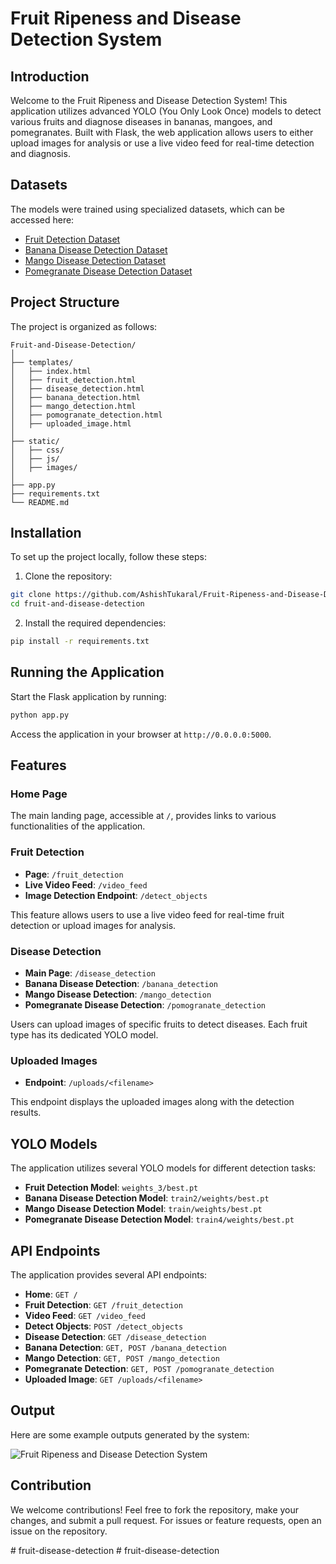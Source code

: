 # Fruit Ripeness and Disease Detection System

## Introduction

Welcome to the Fruit Ripeness and Disease Detection System! This application utilizes advanced YOLO (You Only Look Once) models to detect various fruits and diagnose diseases in bananas, mangoes, and pomegranates. Built with Flask, the web application allows users to either upload images for analysis or use a live video feed for real-time detection and diagnosis.

## Datasets

The models were trained using specialized datasets, which can be accessed here:
- [Fruit Detection Dataset](#)
- [Banana Disease Detection Dataset](#)
- [Mango Disease Detection Dataset](#)
- [Pomegranate Disease Detection Dataset](#)

## Project Structure

The project is organized as follows:

```
Fruit-and-Disease-Detection/
│
├── templates/
│   ├── index.html
│   ├── fruit_detection.html
│   ├── disease_detection.html
│   ├── banana_detection.html
│   ├── mango_detection.html
│   ├── pomogranate_detection.html
│   ├── uploaded_image.html
│
├── static/
│   ├── css/
│   ├── js/
│   ├── images/
│
├── app.py
├── requirements.txt
└── README.md
```

## Installation

To set up the project locally, follow these steps:

1. Clone the repository:

```bash
git clone https://github.com/AshishTukaral/Fruit-Ripeness-and-Disease-Detection.git
cd fruit-and-disease-detection
```

2. Install the required dependencies:

```bash
pip install -r requirements.txt
```

## Running the Application

Start the Flask application by running:

```bash
python app.py
```

Access the application in your browser at `http://0.0.0.0:5000`.

## Features

### Home Page

The main landing page, accessible at `/`, provides links to various functionalities of the application.

### Fruit Detection

- **Page**: `/fruit_detection`
- **Live Video Feed**: `/video_feed`
- **Image Detection Endpoint**: `/detect_objects`

This feature allows users to use a live video feed for real-time fruit detection or upload images for analysis.

### Disease Detection

- **Main Page**: `/disease_detection`
- **Banana Disease Detection**: `/banana_detection`
- **Mango Disease Detection**: `/mango_detection`
- **Pomegranate Disease Detection**: `/pomogranate_detection`

Users can upload images of specific fruits to detect diseases. Each fruit type has its dedicated YOLO model.

### Uploaded Images

- **Endpoint**: `/uploads/<filename>`

This endpoint displays the uploaded images along with the detection results.

## YOLO Models

The application utilizes several YOLO models for different detection tasks:

- **Fruit Detection Model**: `weights_3/best.pt`
- **Banana Disease Detection Model**: `train2/weights/best.pt`
- **Mango Disease Detection Model**: `train/weights/best.pt`
- **Pomegranate Disease Detection Model**: `train4/weights/best.pt`

## API Endpoints

The application provides several API endpoints:

- **Home**: `GET /`
- **Fruit Detection**: `GET /fruit_detection`
- **Video Feed**: `GET /video_feed`
- **Detect Objects**: `POST /detect_objects`
- **Disease Detection**: `GET /disease_detection`
- **Banana Detection**: `GET, POST /banana_detection`
- **Mango Detection**: `GET, POST /mango_detection`
- **Pomegranate Detection**: `GET, POST /pomogranate_detection`
- **Uploaded Image**: `GET /uploads/<filename>`


## Output

Here are some example outputs generated by the system:


![Fruit Ripeness and Disease Detection System](https://github.com/AshishTukaral/Fruit-Ripeness-and-Disease-Detection/blob/5f7cb8ad19e70d4230ae64af1b1596af22e7af88/Images/WhatsApp%20Image%202024-10-05%20at%209.34.34%20PM.jpeg)  

 


## Contribution

We welcome contributions! Feel free to fork the repository, make your changes, and submit a pull request. For issues or feature requests, open an issue on the repository.



#   f r u i t - d i s e a s e - d e t e c t i o n  
 #   f r u i t - d i s e a s e - d e t e c t i o n  
 